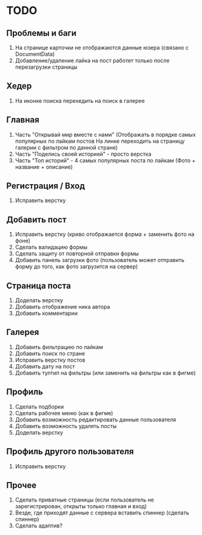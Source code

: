 # TODO

## Проблемы и баги
1. На странице карточки не отображаются данные юзера (связано с DocumentData)
2. Добавление/удаление лайка на пост работет только после перезагрузки страницы

## Хедер
1. На иконке поиска перехедить на поиск в галерее

## Главная
1. Часть "Открывай мир вместе с нами" (Отображать в порядке самых популярных по лайкам постов
На линке переходить на страницу галерии с фильтром по данной стране)
3. Часть "Поделись своей историей" - просто верстка
4. Часть "Топ историй" - 4 самых популярных поста по лайкам (Фото + название + описание)

## Регистрация / Вход
1. Исправить верстку

## Добавить пост
1. Исправить верстку (криво отображается форма + заменить фото на фоне)
2. Сделать валидацию формы
3. Сделать защиту от повторной отправки формы
4. Добавить панель загрузки фото (пользователь может отправить форму до того, как фото загрузится на сервер)

## Страница поста
1. Доделать верстку
2. Добавить отображение ника автора
3. Добавить комментарии

## Галерея
1. Добавить фильтрацию по лайкам
2. Добавить поиск по стране
3. Исправить верстку постов
4. Добавить дату на пост
5. Добавить тултип на фильтры (или заменить на фильтры как в фигме)

## Профиль
1. Cделать подборки
2. Cделать рабочее меню (как в фигме)
3. Добавить возможность редактировать данные пользователя
4. Добавить возможность удалять посты 
5. Доделать верстку

## Профиль другого пользователя 
1. Исправить верстку

## Прочее
1. Сделать приватные страницы (если пользователь не зарегистрирован, открыты только главная и вход)
2. Везде, где приходят данные с сервера вставить спиннер (сделать спиннер)
3. Сделать адаптив?




